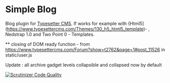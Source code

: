 # Simple Blog
Blog plugin for [Typesetter CMS](https://github.com/Typesetter/Typesetter). If works for example with {Html5](https://www.typesettercms.com/Themes/130_h5_html5_template)- , Nedstrap 1.0 and Two Point 0 - Templates.

** closing of DOM ready function - from https://www.typesettercms.com/Forum?show=t2762&page=1#post_11526  in static/user.js

Update : all archive gadget levels collapsible and collapsed now by default

[![Scrutinizer Code Quality](https://scrutinizer-ci.com/g/Typesetter/Simple-Blog/badges/quality-score.png?b=master)](https://scrutinizer-ci.com/g/Typesetter/Simple-Blog/?branch=master)
